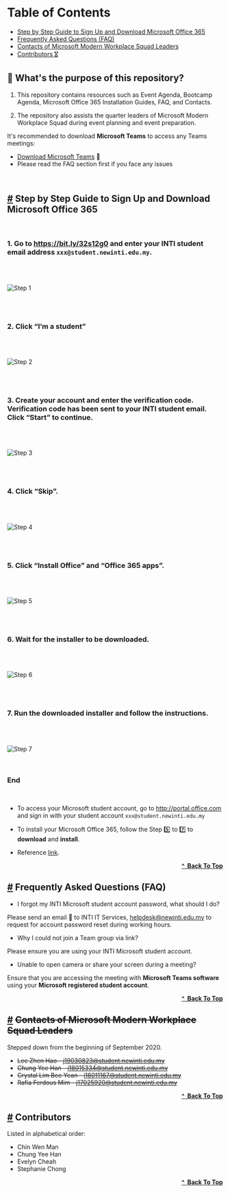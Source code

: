# Table of Contents

  - [Step by Step Guide to Sign Up and Download Microsoft Office 365](#-step-by-step-guide-to-sign-up-and-download-microsoft-office-365)
  - [Frequently Asked Questions (FAQ)](#-frequently-asked-questions-faq)
  - [Contacts of Microsoft Modern Workplace Squad Leaders](#-contacts-of-microsoft-modern-workplace-squad-leaders) 
  - [Contributors 🎖](#-contributors)

## 🚨 What's the purpose of this repository?

1. This repository contains resources such as Event Agenda, Bootcamp Agenda, Microsoft Office 365 Installation Guides, FAQ, and Contacts.

2. The repository also assists the quarter leaders of Microsoft Modern Workplace Squad during event planning and event preparation.

It's recommended to download **Microsoft Teams** to access any Teams meetings:
- [Download Microsoft Teams](https://www.microsoft.com/en-my/microsoft-365/microsoft-teams/group-chat-software) 🚀
- Please read the FAQ section first if you face any issues

<br/>

## [#](#-step-by-step-guide-to-sign-up-and-download-microsoft-office-365) Step by Step Guide to Sign Up and Download Microsoft Office 365

<br/>

### 1. Go to https://bit.ly/32s12g0 and enter your INTI student email address `xxx@student.newinti.edu.my`. 

<br/><br/>

![Step 1](./img/install-guides/guide-step-1.png)

<br/><br/>

### 2. Click “I’m a student”

<br/><br/>

![Step 2](./img/install-guides/guide-step-2.png)

<br/><br/>

### 3. Create your account and enter the verification code. Verification code has been sent to your INTI student email. Click “Start” to continue.

<br/><br/>

![Step 3](./img/install-guides/guide-step-3.png)

<br/><br/>

### 4. Click “Skip”.

<br/><br/>

![Step 4](./img/install-guides/guide-step-4.png)

<br/><br/>

### 5. Click “Install Office” and “Office 365 apps”.

<br/><br/>

![Step 5](./img/install-guides/guide-step-5.png)

<br/><br/>

### 6. Wait for the installer to be downloaded. </h4>

<br/><br/>

![Step 6](./img/install-guides/guide-step-6.png)

<br/><br/>

### 7. Run the downloaded installer and follow the instructions. </h4>

<br/><br/>

![Step 7](./img/install-guides/guide-step-7.png)

<br/>

### End 

<br/>

- To access your Microsoft student account, go to http://portal.office.com and sign in with your student account `xxx@student.newinti.edu.my`

- To install your Microsoft Office 365, follow the Step 5️⃣ to 7️⃣ to **download** and **install**.

- Reference [link](https://sites.google.com/newinti.edu.my/intihub/get-office-365?authuser=0).

<div align="right">
    <b><a href="#table-of-contents">^&nbsp Back To Top</a></b>
</div>

## [#](#-frequently-asked-questions-faq) Frequently Asked Questions (FAQ)

- I forgot my INTI Microsoft student account password, what should I do?

Please send an email 📧 to INTI IT Services, helpdesk@newinti.edu.my to request for account password reset during working hours.

- Why I could not join a Team group via link?

Please ensure you are using your INTI Microsoft student account.

- Unable to open camera or share your screen during a meeting?

Ensure that you are accessing the meeting with **Microsoft Teams software** using your **Microsoft registered student account**.

<div align="right">
    <b><a href="#table-of-contents">^&nbsp Back To Top</a></b>
</div>

## [#](#-contacts-of-microsoft-modern-workplace-squad-leaders) ~~Contacts of Microsoft Modern Workplace Squad Leaders~~

Stepped down from the beginning of September 2020.
- ~~Lee Zhen Hao - j19030823@student.newinti.edu.my~~
- ~~Chung Yee Han - i18015334@student.newinti.edu.my~~
- ~~Crystal Lim Bee Yean - i16011167@student.newinti.edu.my~~
- ~~Rafia Ferdous Mim - j17025920@student.newinti.edu.my~~

<div align="right">
    <b><a href="#table-of-contents">^&nbsp Back To Top</a></b>
</div>

## [#](#-contributors) Contributors
Listed in alphabetical order:

- Chin Wen Man
- Chung Yee Han
- Evelyn Cheah
- Stephanie Chong

<div align="right">
    <b><a href="#table-of-contents">^&nbsp Back To Top</a></b>
</div>